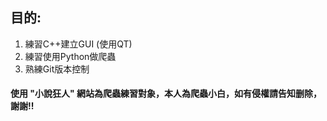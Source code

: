 ## 目的: 
1.  練習C++建立GUI (使用QT)
2.  練習使用Python做爬蟲
3.  熟練Git版本控制


#### 使用 "小說狂人" 網站為爬蟲練習對象，本人為爬蟲小白，如有侵權請告知删除，謝謝!!
